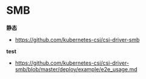 # SMB

**静态**

* https://github.com/kubernetes-csi/csi-driver-smb

**test**

* https://github.com/kubernetes-csi/csi-driver-smb/blob/master/deploy/example/e2e_usage.md
